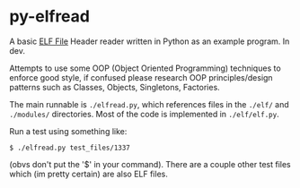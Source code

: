 # py-elfread
A basic [ELF File](https://en.wikipedia.org/wiki/Executable_and_Linkable_Format) Header reader written in Python as an example program. In dev.

Attempts to use some OOP (Object Oriented Programming) techniques to enforce good style, if confused please research OOP principles/design patterns such as Classes, Objects, Singletons, Factories.

The main runnable is `./elfread.py`, which references files in the `./elf/` and `./modules/` directories. Most of the code is implemented in `./elf/elf.py`.

Run a test using something like:

`$ ./elfread.py test_files/1337`

(obvs don't put the '$' in your command). There are a couple other test files which (im pretty certain) are also ELF files.
